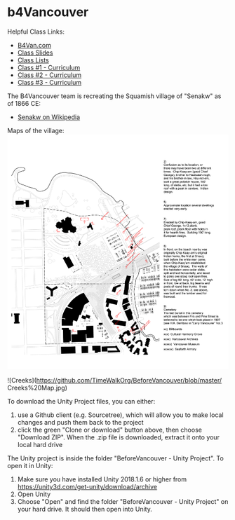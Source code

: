 # b4Vancouver

Helpful Class Links:
* [B4Van.com](https://b4van.com/)
* [Class Slides](https://docs.google.com/presentation/d/1VJWI3uYCIq5rA10_GQAQt7BhECVzBpARzos/edit?usp=sharing)
* [Class Lists](https://docs.google.com/spreadsheets/d/12r-mLX0GRnHWKrvgyK82KvFKT3QKRrJXg6Zz6SLzxKE/edit#gid=130635240)
* [Class #1 - Curriculum](https://docs.google.com/document/d/15mRaz1rRTDv9DvKjN7kZxqbE_VucmmTmRQneLJxBOSU/edit)
* [Class #2 - Curriculum](https://docs.google.com/document/d/1ifdytfytvAbIKVy5w0V2I9iR318rYQVAyXdDgtU0l7Y/edit)
* [Class #3 - Curriculum](https://docs.google.com/document/d/1Wc9SF6eIj6mXEyXgdCsH9IvNICM47Hvt82Zvieot-OY/edit)

The B4Vancouver team is recreating the Squamish village of "Senakw" as of 1866 CE:
* [Senakw on Wikipedia](https://en.wikipedia.org/wiki/Senakw)

Maps of the village:
![Map](https://github.com/TimeWalkOrg/BeforeVancouver/blob/master/Sun'ahk%20Map.jpg)

![Creeks](https://github.com/TimeWalkOrg/BeforeVancouver/blob/master/
Creeks%20Map.jpg)

To download the Unity Project files, you can either:
1. use a Github client (e.g. Sourcetree), which will allow you to make local changes and push them back to the project
2. click the green "Clone or download" button above, then choose "Download ZIP".  When the .zip file is downloaded, extract it onto your local hard drive

The Unity project is inside the folder "BeforeVancouver - Unity Project".  To open it in Unity:
1. Make sure you have installed Unity 2018.1.6 or higher from https://unity3d.com/get-unity/download/archive
2. Open Unity
3. Choose "Open" and find the folder "BeforeVancouver - Unity Project" on your hard drive.  It should then open into Unity.
